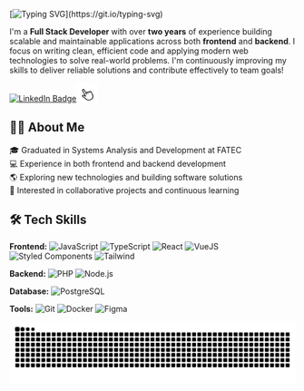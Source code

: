 [![Typing SVG](https://readme-typing-svg.demolab.com?font=Fira+Code&weight=600&size=22&letterSpacing=0.5px&duration=1000&pause=1000&color=F7F7F7&width=500&height=35&lines=🤍+Ol%C3%A1!+Bem+vindo(a)+ao+meu+GitHub!;🤍+Hello!+Welcome+to+my+GitHub!)](https://git.io/typing-svg)

I'm a **Full Stack Developer** with over **two years** of experience building scalable and maintainable applications across both **frontend** and **backend**. I focus on writing clean, efficient code and applying modern web technologies to solve real-world problems. I'm continuously improving my skills to deliver reliable solutions and contribute effectively to team goals!

<p align="left">
 <a href="https://www.linkedin.com/in/gisanchesz" target="_blank"><img src="https://custom-icon-badges.demolab.com/badge/LinkedIn-0A66C2?logo=linkedin-white&logoColor=fff" width="110" alt="LinkedIn Badge"></a><img src="clicking.gif" width="37" alt="Click icon" style="vertical-align: sub;">
</p>

## 👩‍💻 About Me

🎓 Graduated in Systems Analysis and Development at FATEC  
💻 Experience in both frontend and backend development  
🌎 Exploring new technologies and building software solutions  
🧠 Interested in collaborative projects and continuous learning  


## 🛠️ Tech Skills

**Frontend:** ![JavaScript](https://img.shields.io/badge/-JavaScript-F7DF1E?style=flat&logo=javascript&logoColor=black) ![TypeScript](https://img.shields.io/badge/-TypeScript-3178C6?style=flat&logo=typescript&logoColor=white) ![React](https://img.shields.io/badge/-React-61DAFB?style=flat&logo=react&logoColor=black) ![VueJS](https://img.shields.io/badge/-VueJS-4FC08D?style=flat&logo=vue.js&logoColor=white) ![Styled Components](https://img.shields.io/badge/-Styled--Components-db7093?style=flat&logo=styled-components&logoColor=white) ![Tailwind](https://img.shields.io/badge/-Tailwind-06B6D4?style=flat&logo=tailwindcss&logoColor=white)

**Backend:** ![PHP](https://img.shields.io/badge/-PHP-777BB4?style=flat&logo=php&logoColor=white) ![Node.js](https://img.shields.io/badge/-Node.js-339933?style=flat&logo=node.js&logoColor=white)

**Database:** ![PostgreSQL](https://img.shields.io/badge/-PostgreSQL-4169E1?style=flat&logo=postgresql&logoColor=white)

**Tools:** ![Git](https://img.shields.io/badge/-Git-F05032?style=flat&logo=git&logoColor=white) ![Docker](https://img.shields.io/badge/-Docker-2496ED?style=flat&logo=docker&logoColor=white) ![Figma](https://img.shields.io/badge/-Figma-F24E1E?style=flat&logo=figma&logoColor=white)

<img src="https://raw.githubusercontent.com/gisanches/gisanches/output/snake.svg" alt="Snake animation" />

###
